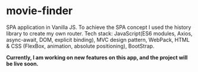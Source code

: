  # movie-finder
 
 SPA application in Vanilla JS. To achieve the SPA concept I used the history library to create my own router.
Tech stack:  JavaScript(ES6 modules, Axios, async-await, DOM, explicit binding), MVC design pattern, WebPack,  HTML & CSS (FlexBox, animation, absolute positioning), BootStrap.


<b>Currently, I am working on new features on this app, and the project will be live soon. </b>
